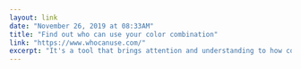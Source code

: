 ```yaml
---
layout: link 
date: "November 26, 2019 at 08:33AM"
title: "Find out who can use your color combination"
link: "https://www.whocanuse.com/"
excerpt: "It's a tool that brings attention and understanding to how color contrast can affect different people with visual impairments. The Web Content Accessibility Guidelines (WCAG) covers a wide range of recommendations for making Web content more accessible."
---
```

